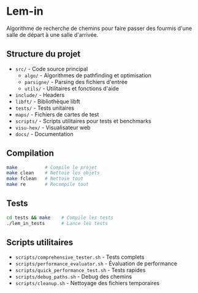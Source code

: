 # Lem-in

Algorithme de recherche de chemins pour faire passer des fourmis d'une salle de départ à une salle d'arrivée.

## Structure du projet

- `src/` - Code source principal
  - `algo/` - Algorithmes de pathfinding et optimisation
  - `parsigne/` - Parsing des fichiers d'entrée
  - `utils/` - Utilitaires et fonctions d'aide
- `include/` - Headers
- `libft/` - Bibliothèque libft
- `tests/` - Tests unitaires
- `maps/` - Fichiers de cartes de test
- `scripts/` - Scripts utilitaires pour tests et benchmarks
- `visu-hex/` - Visualisateur web
- `docs/` - Documentation

## Compilation

```bash
make          # Compile le projet
make clean    # Nettoie les objets
make fclean   # Nettoie tout
make re       # Recompile tout
```

## Tests

```bash
cd tests && make    # Compile les tests
./lem_in_tests      # Lance les tests
```

## Scripts utilitaires

- `scripts/comprehensive_tester.sh` - Tests complets
- `scripts/performance_evaluator.sh` - Évaluation de performance
- `scripts/quick_performance_test.sh` - Tests rapides
- `scripts/debug_paths.sh` - Debug des chemins
- `scripts/cleanup.sh` - Nettoyage des fichiers temporaires
